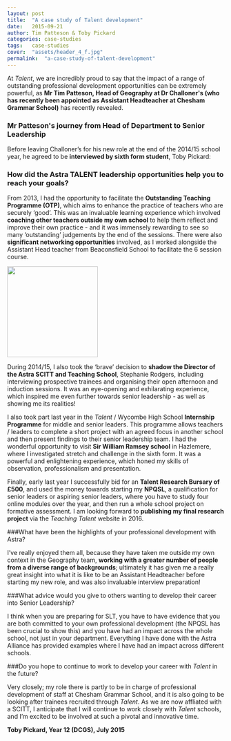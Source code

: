 ```yaml
---
layout: post
title:  "A case study of Talent development"
date:   2015-09-21
author: Tim Patteson & Toby Pickard
categories: case-studies
tags:	case-studies
cover:  "assets/header_4_f.jpg"
permalink:	"a-case-study-of-talent-development"
---
```


At _Talent_, we are incredibly proud to say that the impact of a range of outstanding professional development opportunities can be extremely powerful, as __Mr Tim Patteson, Head of Geography at Dr Challoner's (who has recently been appointed as Assistant Headteacher at Chesham Grammar School)__ has recently revealed.

### Mr Patteson's journey from Head of Department to Senior Leadership

Before leaving Challoner’s for his new role at the end of the 2014/15 school year, he agreed to be __interviewed by sixth form student__, Toby Pickard:

### How did the Astra TALENT leadership opportunities help you to reach your goals?

From 2013, I had the opportunity to facilitate the __Outstanding Teaching Programme (OTP)__, which aims to enhance the practice of teachers who are securely ‘good’.  This was an invaluable learning experience which involved __coaching other teachers outside my own school__ to help them reflect and improve their own practice - and it was immensely rewarding to see so many ‘outstanding’ judgements by the end of the sessions.  There were also __significant networking opportunities__ involved, as I worked alongside the Assistant Head teacher from Beaconsfield School to facilitate the 6 session course.

<img src="{{site.baseurl}}{{site.post_assets}}/TPA.jpg" style="width: 15em;" class="inline-right" />

During 2014/15, I also took the ‘brave’ decision to __shadow the Director of the Astra SCITT and Teaching School__, Stephanie Rodgers, including interviewing prospective trainees and organising their open afternoon and induction sessions.  It was an eye-opening and exhilarating experience, which inspired me even further towards senior leadership - as well as showing me its realities!

I also took part last year in the _Talent_ / Wycombe High School __Internship Programme__ for middle and senior leaders.  This programme allows teachers / leaders to complete a short project with an agreed focus in another school and then present findings to their senior leadership team.  I had the wonderful opportunity to visit __Sir William Ramsey school__ in Hazlemere, where I investigated stretch and challenge in the sixth form.  It was a powerful and enlightening experience, which honed my skills of observation, professionalism and presentation.

Finally, early last year I successfully bid for an __Talent Research Bursary of £500__, and used the money towards starting my __NPQSL__, a qualification for senior leaders or aspiring senior leaders, where you have to study four online modules over the year, and then run a whole school project on formative assessment.  I am looking forward to __publishing my final research project__ via the _Teaching Talent_ website in 2016.

###What have been the highlights of your professional development with Astra?

I’ve really enjoyed them all, because they have taken me outside my own context in the Geography team, __working with a greater number of people from a diverse range of backgrounds__; ultimately it has given me a really great insight into what it is like to be an Assistant Headteacher before starting my new role, and was also invaluable interview preparation!

###What advice would you give to others wanting to develop their career into Senior Leadership?

I think when you are preparing for SLT, you have to have evidence that you are both committed to your own professional development (the NPQSL has been crucial to show this) and you have had an impact across the whole school, not just in your department.  Everything I have done with the Astra Alliance has provided examples where I have had an impact across different schools. 

###Do you hope to continue to work to develop your career with _Talent_ in the future?

Very closely; my role there is partly to be in charge of professional development of staff at Chesham Grammar School, and it is also going to be looking after trainees recruited through _Talent_.  As we are now affliated with a SCITT, I anticipate that I will continue to work closely with _Talent_ schools, and I’m excited to be involved at such a pivotal and innovative time.

__Toby Pickard, Year 12 (DCGS), July 2015__